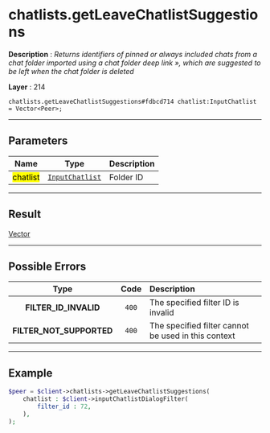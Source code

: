 # chatlists.getLeaveChatlistSuggestions

**Description** : *Returns identifiers of pinned or always included chats from a chat folder imported using a chat folder deep link &raquo;, which are suggested to be left when the chat folder is deleted*

**Layer** : 214

```tl
chatlists.getLeaveChatlistSuggestions#fdbcd714 chatlist:InputChatlist = Vector<Peer>;
```

---

## Parameters

| Name | Type | Description |
| :---: | :---: | :--- |
| <mark>chatlist</mark> | [`InputChatlist`](type/InputChatlist) | Folder ID |

---

## Result

[Vector<Peer>](type/Peer)

---

## Possible Errors

| Type | Code | Description |
| :---: | :---: | :--- |
| **FILTER_ID_INVALID** | `400` | The specified filter ID is invalid |
| **FILTER_NOT_SUPPORTED** | `400` | The specified filter cannot be used in this context |

---

## Example

```php
$peer = $client->chatlists->getLeaveChatlistSuggestions(
	chatlist : $client->inputChatlistDialogFilter(
		filter_id : 72,
	),
);
```